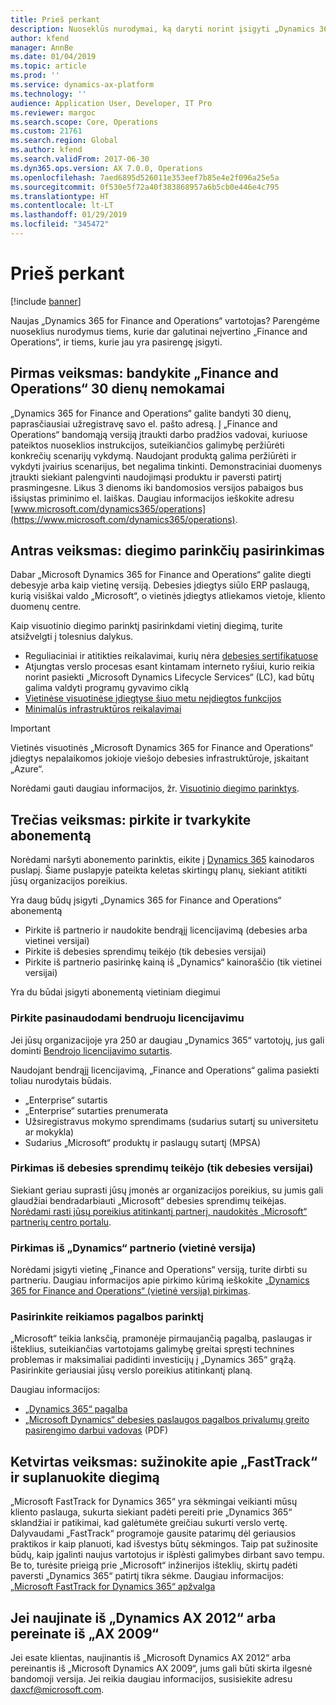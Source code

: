 ```yaml
---
title: Prieš perkant
description: Nuoseklūs nurodymai, ką daryti norint įsigyti „Dynamics 365 for Finance and Operations“.
author: kfend
manager: AnnBe
ms.date: 01/04/2019
ms.topic: article
ms.prod: ''
ms.service: dynamics-ax-platform
ms.technology: ''
audience: Application User, Developer, IT Pro
ms.reviewer: margoc
ms.search.scope: Core, Operations
ms.custom: 21761
ms.search.region: Global
ms.author: kfend
ms.search.validFrom: 2017-06-30
ms.dyn365.ops.version: AX 7.0.0, Operations
ms.openlocfilehash: 7aed6895d526011e353eef7b85e4e2f096a25e5a
ms.sourcegitcommit: 0f530e5f72a40f383868957a6b5cb0e446e4c795
ms.translationtype: HT
ms.contentlocale: lt-LT
ms.lasthandoff: 01/29/2019
ms.locfileid: "345472"
---
```

# <a name="before-you-buy"></a>Prieš perkant

[!include [banner](../includes/banner.md)]

Naujas „Dynamics 365 for Finance and Operations“ vartotojas? Parengėme nuoseklius nurodymus tiems, kurie dar galutinai neįvertino „Finance and Operations“, ir tiems, kurie jau yra pasirengę įsigyti.

## <a name="step-one-try-out-finance-and-operations-free-for-30-days"></a>Pirmas veiksmas: bandykite „Finance and Operations“ 30 dienų nemokamai

„Dynamics 365 for Finance and Operations“ galite bandyti 30 dienų, paprasčiausiai užregistravę savo el. pašto adresą. Į „Finance and Operations“ bandomąją versiją įtraukti darbo pradžios vadovai, kuriuose pateiktos nuoseklios instrukcijos, suteikiančios galimybę peržiūrėti konkrečių scenarijų vykdymą. Naudojant produktą galima peržiūrėti ir vykdyti įvairius scenarijus, bet negalima tinkinti. Demonstraciniai duomenys įtraukti siekiant palengvinti naudojimąsi produktu ir paversti patirtį prasmingesne. Likus 3 dienoms iki bandomosios versijos pabaigos bus išsiųstas priminimo el. laiškas. Daugiau informacijos ieškokite adresu [www.microsoft.com/dynamics365/operations](https://www.microsoft.com/dynamics365/operations).

## <a name="step-two-choose-a-deployment-option"></a>Antras veiksmas: diegimo parinkčių pasirinkimas

Dabar „Microsoft Dynamics 365 for Finance and Operations“ galite diegti debesyje arba kaip vietinę versiją. Debesies įdiegtys siūlo ERP paslaugą, kurią visiškai valdo „Microsoft“, o vietinės įdiegtys atliekamos vietoje, kliento duomenų centre.

Kaip visuotinio diegimo parinktį pasirinkdami vietinį diegimą, turite atsižvelgti į tolesnius dalykus.

- Reguliaciniai ir atitikties reikalavimai, kurių nėra [debesies sertifikatuose](https://explore.dynamics.com/operations/microsoft-dynamics-365-for-operations-certification-priorities)
- Atjungtas verslo procesas esant kintamam interneto ryšiui, kurio reikia norint pasiekti „Microsoft Dynamics Lifecycle Services“ (LC), kad būtų galima valdyti programų gyvavimo ciklą
- [Vietinėse visuotinėse įdiegtyse šiuo metu neįdiegtos funkcijos](features-not-implemented-on-prem.md)
- [Minimalūs infrastruktūros reikalavimai](system-requirements-on-prem.md#minimum-infrastructure-requirements)

> [!IMPORTANT]
> Vietinės visuotinės „Microsoft Dynamics 365 for Finance and Operations“ įdiegtys nepalaikomos jokioje viešojo debesies infrastruktūroje, įskaitant „Azure“.

Norėdami gauti daugiau informacijos, žr. [Visuotinio diegimo parinktys](../../dev-itpro/deployment/choose-deployment-type.md).

## <a name="step-three-buy-and-manage-a-subscription"></a>Trečias veiksmas: pirkite ir tvarkykite abonementą

Norėdami naršyti abonemento parinktis, eikite į [Dynamics 365](https://www.microsoft.com/dynamics365/pricing) kainodaros puslapį. Šiame puslapyje pateikta keletas skirtingų planų, siekiant atitikti jūsų organizacijos poreikius.

Yra daug būdų įsigyti „Dynamics 365 for Finance and Operations“ abonementą

- Pirkite iš partnerio ir naudokite bendrąjį licencijavimą (debesies arba vietinei versijai)
- Pirkite iš debesies sprendimų teikėjo (tik debesies versijai)
- Pirkite iš partnerio pasirinkę kainą iš „Dynamics“ kainoraščio (tik vietinei versijai)

Yra du būdai įsigyti abonementą vietiniam diegimui

### <a name="buy-through-volume-licensing"></a>Pirkite pasinaudodami bendruoju licencijavimu

Jei jūsų organizacijoje yra 250 ar daugiau „Dynamics 365“ vartotojų, jus gali dominti [Bendrojo licencijavimo sutartis](https://www.microsoft.com/en-us/Licensing/product-licensing/dynamics365).

Naudojant bendrąjį licencijavimą, „Finance and Operations“ galima pasiekti toliau nurodytais būdais.

- „Enterprise“ sutartis
- „Enterprise“ sutarties prenumerata
- Užsiregistravus mokymo sprendimams (sudarius sutartį su universitetu ar mokykla)
- Sudarius „Microsoft“ produktų ir paslaugų sutartį (MPSA)

### <a name="buy-through-a-cloud-solution-provider-cloud-only"></a>Pirkimas iš debesies sprendimų teikėjo (tik debesies versijai)

Siekiant geriau suprasti jūsų įmonės ar organizacijos poreikius, su jumis gali glaudžiai bendradarbiauti „Microsoft“ debesies sprendimų teikėjas. [Norėdami rasti jūsų poreikius atitinkantį partnerį, naudokitės „Microsoft“ partnerių centro portalu](https://partnercenter.microsoft.com/partner/home).

### <a name="buy-through-a-dynamics-partner-on-premises"></a>Pirkimas iš „Dynamics“ partnerio (vietinė versija)

Norėdami įsigyti vietinę „Finance and Operations“ versiją, turite dirbti su partneriu. Daugiau informacijos apie pirkimo kūrimą ieškokite [„Dynamics 365 for Finance and Operations“ (vietinė versija) pirkimas](purchase-on-premises.md).

### <a name="choose-your-support-option"></a>Pasirinkite reikiamos pagalbos parinktį

„Microsoft“ teikia lanksčią, pramonėje pirmaujančią pagalbą, paslaugas ir išteklius, suteikiančias vartotojams galimybę greitai spręsti technines problemas ir maksimaliai padidinti investicijų į „Dynamics 365“ grąžą. Pasirinkite geriausiai jūsų verslo poreikius atitinkantį planą.

Daugiau informacijos:

- [„Dynamics 365“ pagalba](https://www.microsoft.com/dynamics365/support)
- [„Microsoft Dynamics“ debesies paslaugos pagalbos privalumų greito pasirengimo darbui vadovas](http://go.microsoft.com/fwlink/?LinkId=530335) (PDF)

## <a name="step-four-learn-about-fasttrack-and-plan-your-deployment"></a>Ketvirtas veiksmas: sužinokite apie „FastTrack“ ir suplanuokite diegimą

„Microsoft FastTrack for Dynamics 365“ yra sėkmingai veikianti mūsų kliento paslauga, sukurta siekiant padėti pereiti prie „Dynamics 365“ sklandžiai ir patikimai, kad galėtumėte greičiau sukurti verslo vertę. Dalyvaudami „FastTrack“ programoje gausite patarimų dėl geriausios praktikos ir kaip planuoti, kad išvestys būtų sėkmingos. Taip pat sužinosite būdų, kaip įgalinti naujus vartotojus ir išplėsti galimybes dirbant savo tempu. Be to, turėsite prieigą prie „Microsoft“ inžinerijos išteklių, skirtų padėti paversti „Dynamics 365“ patirtį tikra sėkme. Daugiau informacijos: [„Microsoft FastTrack for Dynamics 365“ apžvalga](fasttrack-dynamics-365-overview.md)

## <a name="if-you-are-upgrading-from-dynamics-ax-2012-or-migrating-from-ax-2009"></a>Jei naujinate iš „Dynamics AX 2012“ arba pereinate iš „AX 2009“

Jei esate klientas, naujinantis iš „Microsoft Dynamics AX 2012“ arba pereinantis iš „Microsoft Dynamics AX 2009“, jums gali būti skirta ilgesnė bandomoji versija. Jei reikia daugiau informacijos, susisiekite adresu <daxcf@microsoft.com>.
